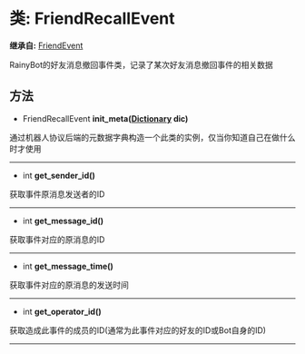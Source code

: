 # 类: FriendRecallEvent  
  
**继承自:** [FriendEvent](FriendEvent.md)  
  
RainyBot的好友消息撤回事件类，记录了某次好友消息撤回事件的相关数据  
  
## 方法 
  
- FriendRecallEvent **init_meta([Dictionary](https://docs.godotengine.org/en/latest/classes/class_dictionary.html) dic)**  
  
通过机器人协议后端的元数据字典构造一个此类的实例，仅当你知道自己在做什么时才使用  
  
---  
  
- int **get_sender_id()**  
  
获取事件原消息发送者的ID  
  
---  
  
- int **get_message_id()**  
  
获取事件对应的原消息的ID  
  
---  
  
- int **get_message_time()**  
  
获取事件对应的原消息的发送时间  
  
---  
  
- int **get_operator_id()**  
  
获取造成此事件的成员的ID(通常为此事件对应的好友的ID或Bot自身的ID)  
  
---  
  

